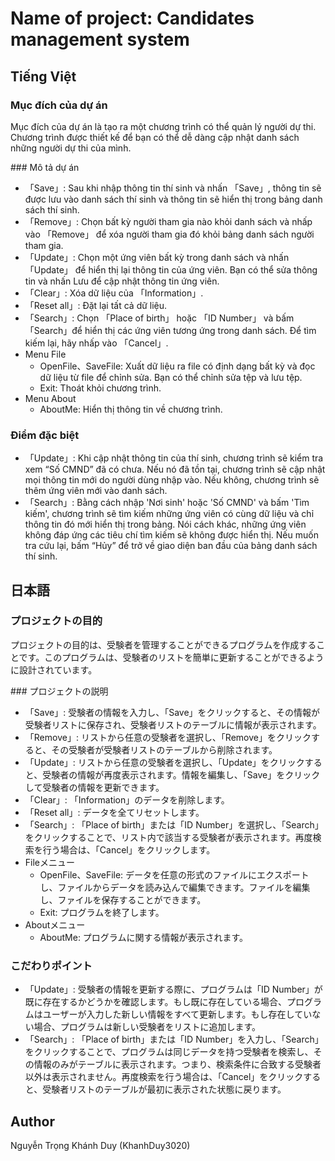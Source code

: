 # Name of project: Candidates management system

## Tiếng Việt

### Mục đích của dự án
<p>
Mục đích của dự án là tạo ra một chương trình có thể quản lý người dự thi. Chương trình được thiết kế để bạn có thể dễ dàng cập nhật danh sách những người dự thi của mình.
</p>
### Mô tả dự án
<ul>
  <li>「Save」: Sau khi nhập thông tin thí sinh và nhấn 「Save」, thông tin sẽ được lưu vào danh sách thí sinh và thông tin sẽ hiển thị trong bảng danh sách thí sinh.</li>
  <li>「Remove」: Chọn bất kỳ người tham gia nào khỏi danh sách và nhấp vào 「Remove」 để xóa người tham gia đó khỏi bảng danh sách người tham gia.</li>
  <li>「Update」: Chọn một ứng viên bất kỳ trong danh sách và nhấn 「Update」 để hiển thị lại thông tin của ứng viên. Bạn có thể sửa thông tin và nhấn Lưu để cập nhật thông tin ứng viên.</li>
  <li>「Clear」: Xóa dữ liệu của 「Information」.</li>
  <li>「Reset all」:  Đặt lại tất cả dữ liệu.</li>
  <li>「Search」: Chọn 「Place of birth」 hoặc 「ID Number」 và bấm 「Search」để hiển thị các ứng viên tương ứng trong danh sách. Để tìm kiếm lại, hãy nhấp vào 「Cancel」.</li>
  <li> Menu File
    <ul>
      <li>OpenFile、SaveFile: Xuất dữ liệu ra file có định dạng bất kỳ và đọc dữ liệu từ file để chỉnh sửa. Bạn có thể chỉnh sửa tệp và lưu tệp.</li>
      <li>Exit: Thoát khỏi chương trình.</li>
    </ul>
  </li>
   <li> Menu About
    <ul>
      <li>AboutMe: Hiển thị thông tin về chương trình.</li>
    </ul>
  </li>
</ul>

### Điểm đặc biệt
<ul>
  <li>「Update」: Khi cập nhật thông tin của thí sinh, chương trình sẽ kiểm tra xem “Số CMND” đã có chưa. Nếu nó đã tồn tại, chương trình sẽ cập nhật mọi thông tin mới do người dùng nhập vào. Nếu không, chương trình sẽ thêm ứng viên mới vào danh sách.</li>
  <li>「Search」: Bằng cách nhập 'Nơi sinh' hoặc 'Số CMND' và bấm 'Tìm kiếm', chương trình sẽ tìm kiếm những ứng viên có cùng dữ liệu và chỉ thông tin đó mới hiển thị trong bảng. Nói cách khác, những ứng viên không đáp ứng các tiêu chí tìm kiếm sẽ không được hiển thị. Nếu muốn tra cứu lại, bấm “Hủy” để trở về giao diện ban đầu của bảng danh sách thí sinh.</li>
</ul>

## 日本語

### プロジェクトの目的
<p>
プロジェクトの目的は、受験者を管理することができるプログラムを作成することです。このプログラムは、受験者のリストを簡単に更新することができるように設計されています。
</p>
### プロジェクトの説明
<ul>
  <li>「Save」: 受験者の情報を入力し、「Save」をクリックすると、その情報が受験者リストに保存され、受験者リストのテーブルに情報が表示されます。</li>
  <li>「Remove」: リストから任意の受験者を選択し、「Remove」をクリックすると、その受験者が受験者リストのテーブルから削除されます。</li>
  <li>「Update」: リストから任意の受験者を選択し、「Update」をクリックすると、受験者の情報が再度表示されます。情報を編集し、「Save」をクリックして受験者の情報を更新できます。</li>
  <li>「Clear」: 「Information」のデータを削除します。</li>
  <li>「Reset all」: データを全てリセットします。</li>
  <li>「Search」: 「Place of birth」または「ID Number」を選択し、「Search」をクリックすることで、リスト内で該当する受験者が表示されます。再度検索を行う場合は、「Cancel」をクリックします。</li>
  <li> Fileメニュー
    <ul>
      <li>OpenFile、SaveFile: データを任意の形式のファイルにエクスポートし、ファイルからデータを読み込んで編集できます。ファイルを編集し、ファイルを保存することができます。</li>
      <li>Exit: プログラムを終了します。</li>
    </ul>
  </li>
   <li> Aboutメニュー
    <ul>
      <li>AboutMe: プログラムに関する情報が表示されます。</li>
    </ul>
  </li>
</ul>

### こだわりポイント
<ul>
  <li>「Update」: 受験者の情報を更新する際に、プログラムは「ID Number」が既に存在するかどうかを確認します。もし既に存在している場合、プログラムはユーザーが入力した新しい情報をすべて更新します。もし存在していない場合、プログラムは新しい受験者をリストに追加します。</li>
  <li>「Search」: 「Place of birth」または「ID Number」を入力し、「Search」をクリックすることで、プログラムは同じデータを持つ受験者を検索し、その情報のみがテーブルに表示されます。つまり、検索条件に合致する受験者以外は表示されません。再度検索を行う場合は、「Cancel」をクリックすると、受験者リストのテーブルが最初に表示された状態に戻ります。</li>
</ul>

## Author
Nguyễn Trọng Khánh Duy (KhanhDuy3020)
